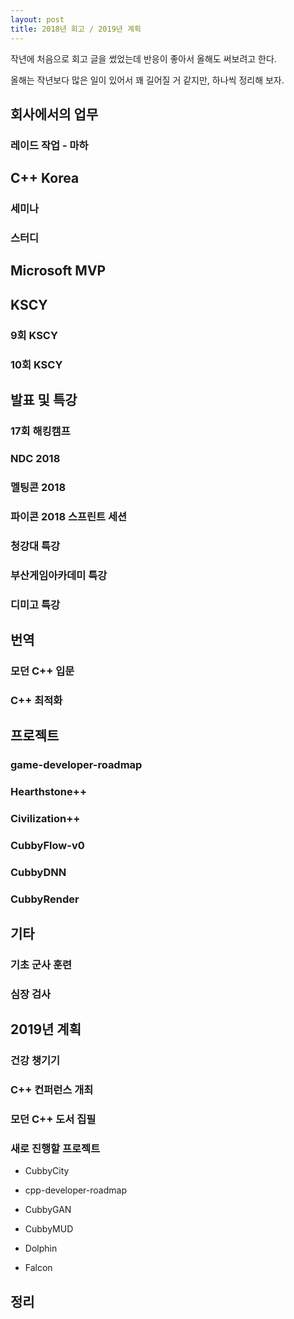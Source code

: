 ```yaml
---
layout: post
title: 2018년 회고 / 2019년 계획
---
```


작년에 처음으로 회고 글을 썼었는데 반응이 좋아서 올해도 써보려고 한다.

올해는 작년보다 많은 일이 있어서 꽤 길어질 거 같지만, 하나씩 정리해 보자.

## 회사에서의 업무

### 레이드 작업 - 마하

## C++ Korea

### 세미나

### 스터디

## Microsoft MVP

## KSCY

### 9회 KSCY

### 10회 KSCY

## 발표 및 특강

### 17회 해킹캠프

### NDC 2018

### 멜팅콘 2018

### 파이콘 2018 스프린트 세션

### 청강대 특강

### 부산게임아카데미 특강

### 디미고 특강

## 번역

### 모던 C++ 입문

### C++ 최적화

## 프로젝트

### game-developer-roadmap

### Hearthstone++

### Civilization++

### CubbyFlow-v0

### CubbyDNN

### CubbyRender

## 기타

### 기초 군사 훈련

### 심장 검사

## 2019년 계획

### 건강 챙기기

### C++ 컨퍼런스 개최

### 모던 C++ 도서 집필

### 새로 진행할 프로젝트

- CubbyCity

- cpp-developer-roadmap

- CubbyGAN

- CubbyMUD

- Dolphin

- Falcon

## 정리